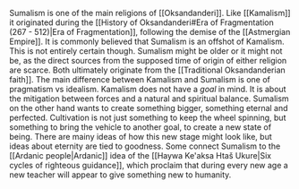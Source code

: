 Sumalism is one of the main religions of [[Oksandanderi]]. Like [[Kamalism]] it originated during the [[History of Oksandanderi#Era of Fragmentation (267 - 512)|Era of Fragmentation]], following the demise of the [[Astmergian Empire]]. It is commonly believed that Sumalism is an offshot of Kamalism. This is not entirely certain though. Sumalism might be older or it might not be, as the direct sources from the supposed time of origin of either religion are scarce. Both ultimately originate from the [[Traditional Oksandanderian faith]]. 
The main difference between Kamalism and Sumalism is one of pragmatism vs idealism. Kamalism does not have a *goal* in mind. It is about the mitigation between forces and a natural and spiritual balance. Sumalism on the other hand wants to create something bigger, something eternal and perfected. Cultivation is not just something to keep the wheel spinning, but something to bring the vehicle to another goal, to create a new state of being. There are mainy ideas of how this new stage might look like, but ideas about eternity are tied to goodness. Some connect Sumalism to the [[Ardanic people|Ardanic]] idea of the [[Haywa Ke'aksa Htaš Ukure|Six cycles of righteous guidance]], which proclaim that during every new age a new teacher will appear to give something new to humanity. 